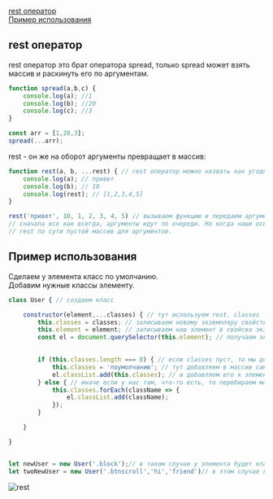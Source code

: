 [rest оператор]()<br>
[Пример использования]()<br>

## <a name="rest"> rest оператор </a>

rest оператор это брат оператора spread, только spread может взять массив и раскинуть его по аргументам. 
```javaScript
function spread(a,b,c) {
    console.log(a); //1
    console.log(b); //20
    console.log(c); //3
}

const arr = [1,20,3];
spread(...arr);
```
rest - он же на оборот аргументы превращает в массив:
```javaScript
function rest(a, b, ...rest) { // rest оператор можно назвать как угодно, главное его добавлять после нужных аргументов
    console.log(a); // привет
    console.log(b); // 10
    console.log(rest); // [1,2,3,4,5]
}

rest('привет', 10, 1, 2, 3, 4, 5) // вызываем функцию и передаем аргументы.
// сначала все как всегда, аргументы идут по очереди. Но когда наши основные заканчиваются, все остальное идет в rest
// rest по сути пустой массив для аргументов.
```
## Пример использования
Сделаем у элемента класс по умолчанию.<br>
Добавим нужные классы элементу.<br>
```javaScript
class User { // создаем класс

    constructor(element,...classes) { // тут используем rest. classes теперь пустой массив
        this.classes = classes; // записываем новому экземпляру свойство classes.
        this.element = element; // записываем наш элемент в свойсва экземпляра.
        const el = document.querySelector(this.element); // получаем элемент.
       

        if (this.classes.length === 0) { // если classes пуст, то мы добавляем элементу класс по умолчанию.
            this.classes = 'поумолчанию'; // тут добавляем в массив само название класса.
            el.classList.add(this.classes); // и добавляем его к элементу через classList
        } else { // иначе если у нас там, что-то есть, то перебираем массив с аргументами и добавляем к элементу.
            this.classes.forEach(className => {
                el.classList.add(className);
            });
        }

    }

}


let newUser = new User('.block');// в таком случае у элемента будет класс 'поумолчанию'. Потому что при вызове в classes мы ничего не передали.
let twoNewUser = new User('.btnscroll','hi','friend')// в этом случае к элементу добавятся классы 'hi' и 'friend',


```
![rest](https://github.com/Aquariids/MyJS/blob/main/app/img/rest.png)<br>
